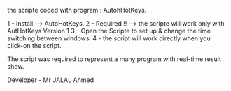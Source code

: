 the scripte coded with program : AutohHotKeys. 


1 - Install --> AutoHotKeys. 
2 - Required !!    --> the scripte will work only with AutHotKeys Version 1
3 - Open the Scripte to set up & change the time switching between windows. 
4 - the script will work directly when you click-on the script. 



The script was required to represent a many program with real-time result show. 



Developer - Mr JALAL Ahmed
